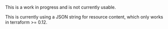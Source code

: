 This is a work in progress and is not currently usable.

This is currently using a JSON string for resource content, which only works in terraform >= 0.12.
